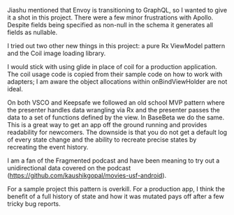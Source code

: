 Jiashu mentioned that Envoy is transitioning to GraphQL, so I wanted to give it a shot in this project.
There were a few minor frustrations with Apollo. Despite fields being specified as non-null in the schema it generates all fields as nullable.

I tried out two other new things in this project: a pure Rx ViewModel pattern and the Coil image loading library.

I would stick with using glide in place of coil for a production application. The coil usage code is
copied from their sample code on how to work with adapters; I am aware the object allocations within onBindViewHolder 
are not ideal.

On both VSCO and Keepsafe we followed an old school MVP pattern where the presenter handles data wrangling via Rx
and the presenter passes the data to a set of functions defined by the view. In BaseBeta we do the same.
This is a great way to get an app off the ground running and provides readability for newcomers. The downside is that 
you do not get a default log of every state change and the ability to recreate precise states by recreating 
the event history.

I am a fan of the Fragmented podcast and have been meaning to try out a unidirectional data covered on the podcast
(https://github.com/kaushikgopal/movies-usf-android). 

For a sample project this pattern is overkill. For a production app, I think the benefit of a full history of state 
and how it was mutated pays off after a few tricky bug reports.